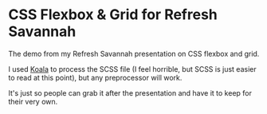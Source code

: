 # CSS Flexbox & Grid for Refresh Savannah

The demo from my Refresh Savannah presentation on CSS flexbox and grid.

I used [Koala](http://koala-app.com/) to process the SCSS file (I feel horrible, but SCSS is just easier to read at this point), but any preprocessor will work.

It's just so people can grab it after the presentation and have it to keep for their very own.
